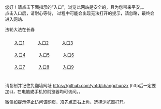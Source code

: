 您好！请点击下面指示的“入口”，浏览此网站是安全的，且为您带来平安。。 <br/>
点击入口后，请耐心等待， 过程中可能会出现无法打开的提示，请忽略，最终会进入网站. </br>

法轮大法在长春<br/>
<div style="padding:10px"><a style="margin:20px" target="_blank" href="https://d3ajivjh15wgww.cloudfront.net/2Qpsp?jdztijyz" id="ccLink1" rel="nofollow">入口1</a> <a target="_blank" style="margin:20px" href="https://d24akhp68bt2vg.cloudfront.net/2Qpsp?ksxhlezo" id="ccLink2" rel="nofollow">入口2</a> <a style="margin:20px" target="_blank" href="https://d1jchw1xbrjcz2.cloudfront.net/2Qpsp?vgrzmy" id="ccLink3" rel="nofollow">入口3</a></div>

<div style="padding:10px" ><a style="margin:20px" target="_blank" href="https://d3ajivjh15wgww.cloudfront.net/2Qpsp?jdztijyz" id="ccLink4" rel="nofollow">入口4</a> <a style="margin:20px" href="https://d24akhp68bt2vg.cloudfront.net/2Qpsp?ksxhlezo" target="_blank" id="ccLink5" rel="nofollow">入口5</a> <a style="margin:20px" href="https://d1jchw1xbrjcz2.cloudfront.net/2Qpsp?vgrzmy" target="_blank" id="ccLink6" rel="nofollow">入口6</a></div>

<div style="padding:10px"><a style="margin:20px" target="_blank" href="https://d3ajivjh15wgww.cloudfront.net/2Qpsp?jdztijyz" id="ccLink7" rel="nofollow">入口7</a> <a style="margin:20px" href="https://d24akhp68bt2vg.cloudfront.net/2Qpsp?ksxhlezo" target="_blank" id="ccLink8" rel="nofollow">入口8</a> <a style="margin:20px" target="_blank" href="https://d1jchw1xbrjcz2.cloudfront.net/2Qpsp?vgrzmy" id="ccLink9" rel="nofollow">入口9</a></div>

<br/>



请复制并记住免翻墙网址 https://github.com/yntd/changchunzx (http后一定要加s)，在电脑或手机的浏览器均可访问。。<br/>

微信如提示停止访问该网页，须先点击右上角，选择浏览器打开。
